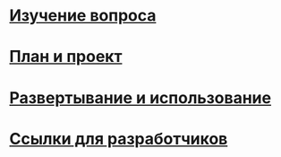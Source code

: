 # [Изучение вопроса](/understand-explore/microsoft-identity-manager-2016.md)
# [План и проект](/plan-design/microsoft-identity-manager-2016-supported-platforms.md)
# [Развертывание и использование](/deploy-use/microsoft-identity-manager-deploy.md)
# [Ссылки для разработчиков](/reference/microsoft-identity-manager-2016-developer-reference.md)


<!--HONumber=Apr16_HO4-->


